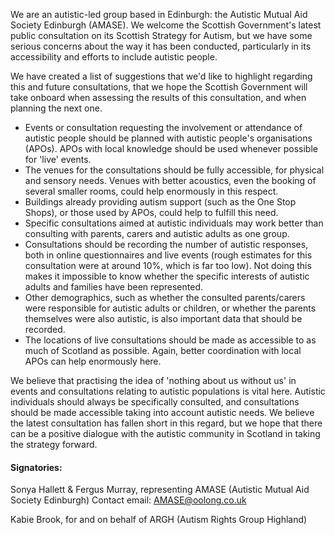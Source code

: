 We are an autistic-led group based in Edinburgh: the Autistic Mutual Aid Society Edinburgh (AMASE).  We welcome the Scottish Government's latest public consultation on its Scottish Strategy for Autism, but we have some serious concerns about the way it has been conducted, particularly in its accessibility and efforts to include autistic people.

We have created a list of suggestions that we'd like to highlight regarding this and future consultations, that we hope the Scottish Government will take onboard when assessing the results of this consultation, and when planning the next one.

* Events or consultation requesting the involvement or attendance of autistic people should be planned with autistic people's organisations (APOs).  APOs with local knowledge should be used whenever possible for 'live' events.
* The venues for the consultations should be fully accessible, for physical and sensory needs.  Venues with better acoustics, even the booking of several smaller rooms, could help enormously in this respect.
* Buildings already providing autism support (such as the One Stop Shops), or those used by APOs, could help to fulfill this need.
* Specific consultations aimed at autistic individuals may work better than consulting with parents, carers and autistic adults as one group.
* Consultations should be recording the number of autistic responses, both in online questionnaires and live events (rough estimates for this consultation were at around 10%, which is far too low).  Not doing this makes it impossible to know whether the specific interests of autistic adults and families have been represented.
* Other demographics, such as whether the consulted parents/carers were responsible for autistic adults or children, or whether the parents themselves were also autistic, is also important data that should be recorded.
* The locations of live consultations should be made as accessible to as much of Scotland as possible.  Again, better coordination with local APOs can help enormously here.
 
We believe that practising the idea of 'nothing about us without us' in events and consultations relating to autistic populations is vital here.  Autistic individuals should always be specifically consulted, and consultations should be made accessible taking into account autistic needs.  We believe the latest consultation has fallen short in this regard, but we hope that there can be a positive dialogue with the autistic community in Scotland in taking the strategy forward.

#### Signatories:

Sonya Hallett & Fergus Murray, representing AMASE (Autistic Mutual Aid Society Edinburgh)  Contact email: AMASE@oolong.co.uk

Kabie Brook, for and on behalf of ARGH (Autism Rights Group Highland)
